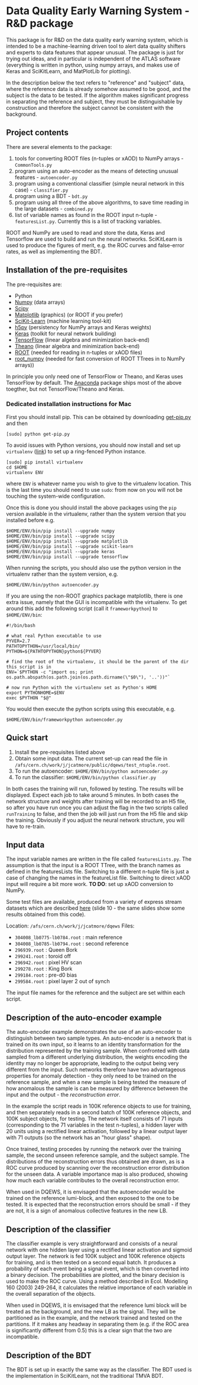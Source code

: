 # Data Quality Early Warning System - R&D package

This package is for R&D on the data quality early warning system, which is intended to be a machine-learning driven tool to alert data quality shifters and experts to data features that appear unusual. The package is just for trying out ideas, and in particular is independent of the ATLAS software (everything is written in python, using numpy arrays, and makes use of Keras and SciKitLearn, and MatPlotLib for plotting).

In the description below the text refers to "reference" and "subject" data, where the reference data is already somehow assumed to be good, and the subject is the data to be tested. If the algorithm makes significant progress in separating the reference and subject, they must be distinguishable by construction and therefore the subject cannot be consistent with the background. 

## Project contents

There are several elements to the package:
1. tools for converting ROOT files (n-tuples or xAOD) to NumPy arrays - `CommonTools.py`
2. program using an auto-encoder as the means of detecting unusual features - `autoencoder.py` 
3. program using a conventional classifier (simple neural network in this case) - `classifier.py`
4. program using a BDT - `bdt.py`
5. program using all three of the above algorithms, to save time reading in the large datasets - `combined.py`
6. list of variable names as found in the ROOT input n-tuple - `featuresList.py`. Currently this is a list of tracking variables.

ROOT and NumPy are used to read and store the data, Keras and Tensorflow are used to build and run the neural networks. SciKitLearn is used to produce the figures of merit, e.g. the ROC curves and false-error rates, as well as implementing the BDT.

## Installation of the pre-requisites
The pre-requisites are:
- Python
- [Numpy](http://www.numpy.org) (data arrays)
- [Scipy](https://www.scipy.org)
- [Matplotlib](http://matplotlib.org) (graphics) (or ROOT if you prefer)
- [SciKit-Learn](http://scikit-learn.org/stable/) (machine learning tool-kit)
- [h5py](http://www.h5py.org) (persistency for NumPy arrays and Keras weights)
- [Keras](https://keras.io) (toolkit for neural network building)
- [TensorFlow](https://www.tensorflow.org) (linear algebra and minimization back-end)
- [Theano](http://deeplearning.net/software/theano/) (linear algebra and minimization back-end)
- [ROOT](https://root.cern.ch) (needed for reading in n-tuples or xAOD files)
- [root\_numpy](http://scikit-hep.org/root_numpy/) (needed for fast conversion of ROOT TTrees in to NumPy arrays))

In principle you only need one of TensorFlow or Theano, and Keras uses TensorFlow by default. The [Anaconda](https://www.continuum.io) package ships most of the above toegther, but not TensorFlow/Theano and Keras.

### Dedicated installation instructions for Mac

First you should install pip. This can be obtained by downloading [get-pip.py](https://bootstrap.pypa.io/get-pip.py) and then

    [sudo] python get-pip.py

To avoid issues with Python versions, you should now install and set up ``virtualenv`` ([link](https://virtualenv.pypa.io/en/stable/)) to set up a ring-fenced Python instance.

    [sudo] pip install virtualenv
    cd $HOME
    virtualenv ENV

where ``ENV`` is whatever name you wish to give to the virtualenv location. This is the last time you should need to use ``sudo``: from now on you will not be touching the system-wide configuration.

Once this is done you should install the above packages using the ``pip`` version available in the virtualenv, rather than the system version that you installed before e.g.

    $HOME/ENV/bin/pip install --upgrade numpy
    $HOME/ENV/bin/pip install --upgrade scipy
    $HOME/ENV/bin/pip install --upgrade matplotlib
    $HOME/ENV/bin/pip install --upgrade scikit-learn
    $HOME/ENV/bin/pip install --upgrade keras
    $HOME/ENV/bin/pip install --upgrade tensorflow

When running the scripts, you should also use the python version in the virtualenv rather than the system version, e.g.

    $HOME/ENV/bin/python autoencoder.py

If you are using the non-ROOT graphics package matplotlib, there is one extra issue, namely that the GUI is incompatible with the virtualenv. To get around this add the following script (call it ``frameworkpython``) to ``$HOME/ENV/bin``:

    #!/bin/bash

    # what real Python executable to use
    PYVER=2.7
    PATHTOPYTHON=/usr/local/bin/
    PYTHON=${PATHTOPYTHON}python${PYVER}

    # find the root of the virtualenv, it should be the parent of the dir this script is in
    ENV=`$PYTHON -c "import os; print os.path.abspath(os.path.join(os.path.dirname(\"$0\"), '..'))"`

    # now run Python with the virtualenv set as Python's HOME
    export PYTHONHOME=$ENV
    exec $PYTHON "$@"

You would then execute the python scripts using this executable, e.g.

    $HOME/ENV/bin/frameworkpython autoencoder.py

## Quick start
1. Install the pre-requisites listed above
2. Obtain some input data. The current set-up can read the file in `/afs/cern.ch/work/j/jcatmore/public/dqews/test_ntuple.root`.
3. To run the autoencoder: `$HOME/ENV/bin/python autoencoder.py`
4. To run the classifier: `$HOME/ENV/bin/python classifier.py`

In both cases the training will run, followed by testing. The results will be displayed. Expect each job to take around 5 minutes. In both cases the network structure and weights after training will be recorded to an H5 file, so after you have run once you can adjust the flag in the two scripts called `runTraining` to false, and then the job will just run from the H5 file and skip the training. Obviously if you adjust the neural network structure, you will have to re-train.

## Input data
The input variable names are written in the file called `featuresLists.py`. The assumption is that the input is a ROOT TTree, with the branch names as defined in the featuresLists file. Switching to a different n-tuple file is just a case of changing the names in the featureList file. Switching to direct xAOD input will require a bit more work. **TO DO**: set up xAOD conversion to NumPy.  

Some test files are available, produced from a variety of express stream datasets which are described [here](https://indico.cern.ch/event/630665/contributions/2605145/attachments/1473556/2281167/catmore.pdf) (slide 10 - the same slides show some results obtained from this code).

Location: `/afs/cern.ch/work/j/jcatmore/dqews`
Files: 
* `304008_lb0775-lb0784.root` : main reference
* `304008_lb0785-lb0794.root` : second reference
* `296939.root` : Queen Bork		
* `299241.root`	: toroid off	
* `296942.root`	: pixel HV scan	
* `299278.root`	: King Bork	
* `299184.root`	: pre-d0 bias	
* `299584.root`	: pixel layer 2 out of synch	

The input file names for the reference and the subject are set within each script.

## Description of the auto-encoder example
The auto-encoder example demonstrates the use of an auto-encoder to distinguish between two sample types. An auto-encoder is a network that is trained on its own input, so it learns to an identity transformation for the distribution represented by the training sample. When confronted with data sampled from a different underlying distribution, the weights encoding the identity may no longer be appropriate, leading to the output being very different from the input. Such networks therefore have two advantageous properties for anomaly detection - they only need to be trained on the reference sample, and when a new sample is being tested the measure of how anomalous the sample is can be measured by difference between the input and the output - the *reconstruction error*. 

In the example the script reads in 100K reference objects to use for training, and then separately reads in a second batch of 100K reference objects, and 100K subject objects, for testing. The network itself consists of 71 inputs (corresponding to the 71 variables in the test n-tuples), a hidden layer with 20 units using a rectified linear activation, followed by a linear output layer with 71 outputs (so the network has an "hour glass" shape). 

Once trained, testing procedes by running the network over the training sample, the second unseen reference sample, and the subject sample. The distributions of the reconstruction errors thus obtained are drawn, as is a ROC curve produced by scanning over the reconstruction error distribution for the unseen data. A variable importance map is also produced, showing how much each variable contributes to the overall reconstruction error. 

When used in DQEWS, it is envisaged that the autoencoder would be trained on the reference lumi-block, and then exposed to the one to be tested. It is expected that the reconstruction errors should be small - if they are not, it is a sign of anomalous collective features in the new LB.

## Description of the classifier
The classifier example is very straightforward and consists of a neural network with one hidden layer using a rectified linear activation and sigmoid output layer. The network is fed 100K subject and 100K reference objects for training, and is then tested on a second equal batch. It produces a probability of each event being a signal event, which is then converted into a binary decision. The probabilities are plotted, and the binary decision is used to make the ROC curve. Using a method described in Ecol. Modelling 160 (2003) 249-264, it calculates the relative importance of each variable in the overall separation of the objects.

When used in DQEWS, it is envisaged that the reference lumi block will be treated as the background, and the new LB as the signal. They will be partitioned as in the example, and the network trained and tested on the partitions. If it makes any headway in separating them (e.g. if the ROC area is significantly different from 0.5) this is a clear sign that the two are incompatible.

## Description of the BDT
The BDT is set up in exactly the same way as the classifier. The BDT used is the implementation in SciKitLearn, not the traditional TMVA BDT.


